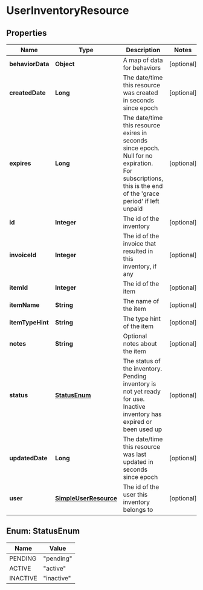 
# UserInventoryResource

## Properties
Name | Type | Description | Notes
------------ | ------------- | ------------- | -------------
**behaviorData** | **Object** | A map of data for behaviors |  [optional]
**createdDate** | **Long** | The date/time this resource was created in seconds since epoch |  [optional]
**expires** | **Long** | The date/time this resource exires in seconds since epoch. Null for no expiration. For subscriptions, this is the end of the &#39;grace period&#39; if left unpaid |  [optional]
**id** | **Integer** | The id of the inventory |  [optional]
**invoiceId** | **Integer** | The id of the invoice that resulted in this inventory, if any |  [optional]
**itemId** | **Integer** | The id of the item |  [optional]
**itemName** | **String** | The name of the item |  [optional]
**itemTypeHint** | **String** | The type hint of the item |  [optional]
**notes** | **String** | Optional notes about the item |  [optional]
**status** | [**StatusEnum**](#StatusEnum) | The status of the inventory. Pending inventory is not yet ready for use. Inactive inventory has expired or been used up |  [optional]
**updatedDate** | **Long** | The date/time this resource was last updated in seconds since epoch |  [optional]
**user** | [**SimpleUserResource**](SimpleUserResource.md) | The id of the user this inventory belongs to |  [optional]


<a name="StatusEnum"></a>
## Enum: StatusEnum
Name | Value
---- | -----
PENDING | &quot;pending&quot;
ACTIVE | &quot;active&quot;
INACTIVE | &quot;inactive&quot;



